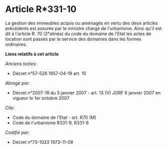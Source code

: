 # Article R*331-10

La gestion des immeubles acquis ou aménagés en vertu des deux articles précédents est assurée par le ministre chargé de
l'urbanisme. Ainsi qu'il est dit à l'article R. 70 (2°alinéa) du code du domaine de l'Etat les actes de location sont passés
par le service des domaines dans les formes ordinaires.

**Liens relatifs à cet article**

_Anciens textes_:

  - Décret n°57-526 1957-04-19 art. 10

_Abrogé par_:

  - Décret n°2007-18 du 5 janvier 2007 - art. 13 (V) JORF 6 janvier 2007 en vigueur le 1er octobre 2007

_Cite_:

  - Code du domaine de l'Etat - art. R70 (M)
  - Code de l'urbanisme R331-9, R331-8

_Codifié par_:

  - Décret n°73-1023 1973-11-08
